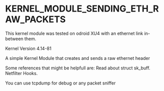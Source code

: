 # KERNEL_MODULE_SENDING_ETH_RAW_PACKETS

This kernel module was tested on odroid XU4 with an ethernet link in-between them.

Kernel Version 4.14-81

A simple Kernel Module that creates and sends a raw ethernet header

Some references that might be helpfull are:
Read about struct sk_buff.
Netfilter Hooks.

You can use tcpdump for debug or any packet sniffer
